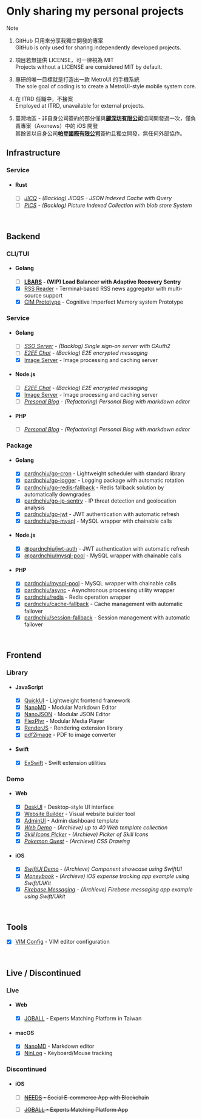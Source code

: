 # Only sharing my personal projects
> [!Note]
> 1. GitHub 只用來分享我獨立開發的專案<br>
>   GitHub is only used for sharing independently developed projects.
>
> 2. 項目若無提供 LICENSE，可一律視為 MIT<br>
>   Projects without a LICENSE are considered MIT by default.
>
> 3. 專研的唯一目標就是打造出一款 MetroUI 的手機系統<br>
>   The sole goal of coding is to create a MetroUI-style mobile system core.
>
> 4. 在 ITRD 任職中，不接案<br>
>   Employed at ITRD, unavailable for external projects.
>
> 5. 臺灣地區 - 非自身公司簽約的部分僅與[**鍵深坊有限公司**](https://findbiz.nat.gov.tw/fts/query/QueryBar/queryInit.do?banNo=00248098)協同開發過一次，僅負責專案（Axonews）中的 iOS 開發<br>
>   其餘皆以自身公司[**帕登國際有限公司**](https://findbiz.nat.gov.tw/fts/query/QueryBar/queryInit.do?banNo=24924502)簽約且獨立開發，無任何外部協作。

## Infrastructure
### Service
- #### Rust
  - [ ] *[JICQ](https://github.com/pardnchiu/JUCQ) - (Backlog) JICQS - JSON Indexed Cache with Query*
  - [ ] *[PICS](https://github.com/pardnchiu/PICS) - (Backlog) Picture Indexed Collection with blob store System*
<br>

## Backend
### CLI/TUI
- #### Golang
  - [ ] **[LBARS](https://github.com/pardnchiu/go-load-balance) - (WIP) Load Balancer with Adaptive Recovery Sentry**
  - [x] [RSS Reader](https://github.com/pardnchiu/rss-reader) - Terminal-based RSS news aggregator with multi-source support
  - [x] [CIM Prototype](https://github.com/pardnchiu/cim-prototype) - Cognitive Imperfect Memory system Prototype
### Service
- #### Golang
  - [ ] *[SSO Server](https://github.com/pardnchiu/demo-go-sso-server) - (Backlog) Single sign-on server with OAuth2*
  - [ ] *[E2EE Chat](https://github.com/pardnchiu/demo-go-e2ee-chat) - (Backlog) E2E encrypted messaging*
  - [x] [Image Server](https://github.com/pardnchiu/demo-go-image-server) -  Image processing and caching server
- #### Node.js
  - [ ] *[E2EE Chat](https://github.com/pardnchiu/demo-node-e2ee-chat) - (Backlog) E2E encrypted messaging*
  - [x] [Image Server](https://github.com/pardnchiu/demo-node-image-server) -  Image processing and caching server
  - [ ] *[Presonal Blog](https://github.com/pardnchiu/demo-node-blog) - (Refactoring) Personal Blog with markdown editor*
- #### PHP
  - [ ] *[Personal Blog](https://github.com/pardnchiu/demo-php-blog) - (Refactoring) Personal Blog with markdown editor*
### Package
- #### Golang
  - [x] [pardnchiu/go-cron](https://github.com/pardnchiu/go-cron) - Lightweight scheduler with standard library
  - [x] [pardnchiu/go-logger](https://github.com/pardnchiu/go-logger) - Logging package with automatic rotation
  - [x] [pardnchiu/go-redis-fallback](https://github.com/pardnchiu/go-redis-fallback) - Redis fallback solution by automatically downgrades
  - [x] [pardnchiu/go-ip-sentry](https://github.com/pardnchiu/go-ip-sentry) - IP threat detection and geolocation analysis
  - [x] [pardnchiu/go-jwt](https://github.com/pardnchiu/go-jwt) - JWT authentication with automatic refresh
  - [x] [pardnchiu/go-mysql](https://github.com/pardnchiu/go-mysql) - MySQL wrapper with chainable calls
- #### Node.js 
  - [x] [@pardnchiu/jwt-auth](https://www.npmjs.com/package/@pardnchiu/jwt-auth) - JWT authentication with automatic refresh
  - [x] [@pardnchiu/mysql-pool](https://www.npmjs.com/package/@pardnchiu/mysql-pool) - MySQL wrapper with chainable calls
- #### PHP
  - [x] [pardnchiu/mysql-pool](https://packagist.org/packages/pardnchiu/mysql-pool) - MySQL wrapper with chainable calls
  - [x] [pardnchiu/async](https://packagist.org/packages/pardnchiu/async) - Asynchronous processing utility wrapper
  - [x] [pardnchiu/redis](https://packagist.org/packages/pardnchiu/redis) - Redis operation wrapper
  - [x] [pardnchiu/cache-fallback](https://packagist.org/packages/pardnchiu/cache-fallback) - Cache management with automatic failover
  - [x] [pardnchiu/session-fallback](https://packagist.org/packages/pardnchiu/session-fallback) - Session management with automatic failover

<br>

## Frontend
### Library
- #### JavaScript
  - [x] [QuickUI](https://quickui.pardn.io) - Lightweight frontend framework
  - [x] [NanoMD](https://nanomd.pardn.io) - Modular Markdown Editor
  - [x] [NanoJSON](https://nanojson.pardn.io) - Modular JSON Editor
  - [x] [FlexPlyr](https://flexplyr.pardn.io) - Modular Media Player
  - [x] [RenderJS](https://renderjs.pardn.io) - Rendering extension library
  - [x] [pdf2image](https://pardn.io/pdf2image) - PDF to image converter
- #### Swift
  - [x] [ExSwift](https://github.com/pardnchiu/ExSwift) - Swift extension utilities
### Demo
- #### Web
  - [x] [DeskUI](https://github.com/pardnltd/DeskUI) - Desktop-style UI interface
  - [x] [Website Builder](https://github.com/pardnltd/website-builder) - Visual website builder tool
  - [x] [AdminUI](https://github.com/pardnltd/adminui) - Admin dashboard template
  - [x] *[Web Demo](https://pardn.io/web-template) - (Archieve) up to 40 Web template collection*
  - [x] *[Skill Icons Picker](https://pardnchiu.github.io/SkilliconsPicker/) - (Archieve) Picker of Skill Icons*
  - [x] *[Pokemon Quest](https://github.com/pardnchiu/css-pokemon-quest) - (Archieve) CSS Drawing*
- #### iOS
  - [x] *[SwiftUI Demo](https://github.com/pardnchiu/demo-swiftui) - (Archieve) Component showcase using SwiftUI*
  - [x] *[Moneybook](https://github.com/pardnchiu/swift-moneybook) - (Archieve) iOS expense tracking app example using Swift/UIKit*
  - [x] *[Firebase Messaging](https://github.com/pardnchiu/swift-firebase-messaging) - (Archieve) Firebase messaging app example using Swift/Uikit*

<br>

## Tools
- [x] [VIM Config](https://github.com/pardnchiu/vim-config) - VIM editor configuration

<br>

## Live / Discontinued

### Live
- #### Web
  - [x] [JOBALL](https://joball.tw) - Experts Matching Platform in Taiwan
- #### macOS
  - [x] [NanoMD](https://apps.apple.com/us/app/nanomd-markdown-%E7%B7%A8%E8%BC%AF%E5%99%A8/id6740427920) - Markdown editor
  - [x] [NinLog](https://apps.apple.com/tw/app/ninlog-%E9%8D%B5%E7%9B%A4%E6%BB%91%E9%BC%A0%E8%BF%BD%E8%B9%A4/id6741706238) - Keyboard/Mouse tracking
### Discontinued
- #### iOS
  - [ ] <s>[NEEDS](https://appadvice.com/app/e9-96-8b-e7-ae-b1/1460355322.amp) - Social E-commerce App with Blockchain</s>
  - [ ] <s>[JOBALL](https://appadvice.com/app/joball-e6-8e-a5-e6-b4-bd/1272878907.amp) - Experts Matching Platform App</s>

